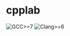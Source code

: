 # cpplab

![GCC>=7](https://github.com/knapply/cpplab/workflows/GCC/badge.svg)
![Clang>=6](https://github.com/knapply/cpplab/workflows/Clang/badge.svg)
